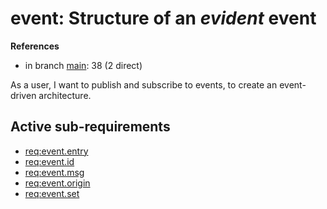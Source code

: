 # event: Structure of an *evident* event

**References**

- in branch [main](https://github.com/mhatzl/evident/tree/main): 38 (2 direct)

As a user, I want to publish and subscribe to events, to create an event-driven architecture.

## Active sub-requirements

- [req:event.entry](5-REQ-event.entry)
- [req:event.id](5-REQ-event.id)
- [req:event.msg](5-REQ-event.msg)
- [req:event.origin](5-REQ-event.origin)
- [req:event.set](5-REQ-event.set)
